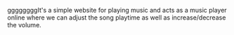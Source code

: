 ggggggggIt's a simple website for playing music and acts as a music player online where we can adjust the song playtime as well as increase/decrease the volume.
